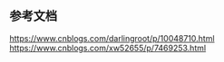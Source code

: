 

## 参考文档
https://www.cnblogs.com/darlingroot/p/10048710.html  
https://www.cnblogs.com/xw52655/p/7469253.html
